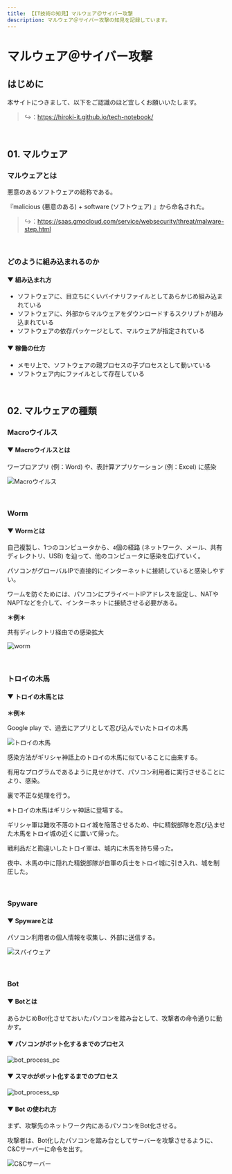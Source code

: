 ```yaml
---
title: 【IT技術の知見】マルウェア＠サイバー攻撃
description: マルウェア＠サイバー攻撃の知見を記録しています。
---
```


# マルウェア＠サイバー攻撃

## はじめに

本サイトにつきまして、以下をご認識のほど宜しくお願いいたします。

> ↪️：https://hiroki-it.github.io/tech-notebook/

<br>

## 01. マルウェア

### マルウェアとは

悪意のあるソフトウェアの総称である。

『malicious (悪意のある) + software (ソフトウェア) 』から命名された。

> ↪️：https://saas.gmocloud.com/service/websecurity/threat/malware-step.html

<br>

### どのように組み込まれるのか

#### ▼ 組み込まれ方

- ソフトウェアに、目立ちにくいバイナリファイルとしてあらかじめ組み込まれている
- ソフトウェアに、外部からマルウェアをダウンロードするスクリプトが組み込まれている
- ソフトウェアの依存パッケージとして、マルウェアが指定されている

#### ▼ 稼働の仕方

- メモリ上で、ソフトウェアの親プロセスの子プロセスとして動いている
- ソフトウェア内にファイルとして存在している

<br>

## 02. マルウェアの種類

### Macroウイルス

#### ▼ Macroウイルスとは

ワープロアプリ (例：Word) や、表計算アプリケーション (例：Excel) に感染

![Macroウイルス](https://raw.githubusercontent.com/hiroki-it/tech-notebook-images/master/images/Macroウイルス.jpg)

<br>

### Worm

#### ▼ Wormとは

自己複製し、1つのコンピュータから、`4`個の経路 (ネットワーク、メール、共有ディレクトリ、USB) を辿って、他のコンピュータに感染を広げていく。

パソコンがグローバルIPで直接的にインターネットに接続していると感染しやすい。

ワームを防ぐためには、パソコンにプライベートIPアドレスを設定し、NATやNAPTなどを介して、インターネットに接続させる必要がある。

**＊例＊**

共有ディレクトリ経由での感染拡大

![worm](https://raw.githubusercontent.com/hiroki-it/tech-notebook-images/master/images/worm.jpg)

<br>

### トロイの木馬

#### ▼ トロイの木馬とは

**＊例＊**

Google play で、過去にアプリとして忍び込んでいたトロイの木馬

![トロイの木馬](https://raw.githubusercontent.com/hiroki-it/tech-notebook-images/master/images/トロイの木馬.jpg)

感染方法がギリシャ神話上のトロイの木馬に似ていることに由来する。

有用なプログラムであるように見せかけて、パソコン利用者に実行させることにより、感染。

裏で不正な処理を行う。

※トロイの木馬はギリシャ神話に登場する。

ギリシャ軍は難攻不落のトロイ城を陥落させるため、中に精鋭部隊を忍び込ませた木馬をトロイ城の近くに置いて帰った。

戦利品だと勘違いしたトロイ軍は、城内に木馬を持ち帰った。

夜中、木馬の中に隠れた精鋭部隊が自軍の兵士をトロイ城に引き入れ、城を制圧した。

<br>

### Spyware

#### ▼ Spywareとは

パソコン利用者の個人情報を収集し、外部に送信する。

![スパイウェア](https://raw.githubusercontent.com/hiroki-it/tech-notebook-images/master/images/スパイウェア.png)

<br>

### Bot

#### ▼ Botとは

あらかじめBot化させておいたパソコンを踏み台として、攻撃者の命令通りに動かす。

#### ▼ パソコンがボット化するまでのプロセス

![bot_process_pc](https://raw.githubusercontent.com/hiroki-it/tech-notebook-images/master/images/bot_process_pc.jpg)

#### ▼ スマホがボット化するまでのプロセス

![bot_process_sp](https://raw.githubusercontent.com/hiroki-it/tech-notebook-images/master/images/bot_process_sp.jpg)

#### ▼ Bot の使われ方

まず、攻撃先のネットワーク内にあるパソコンをBot化させる。

攻撃者は、Bot化したパソコンを踏み台としてサーバーを攻撃させるように、C&Cサーバーに命令を出す。

![C&Cサーバー](https://raw.githubusercontent.com/hiroki-it/tech-notebook-images/master/images/C&Cサーバー.png)

<br>
